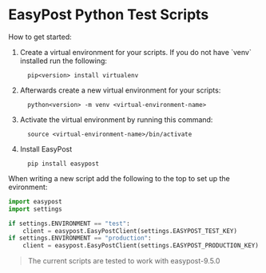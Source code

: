 # EasyPost Python Test Scripts
How to get started:
<ol>
  <li>Create a virtual environment for your scripts. If you do not have `venv` installed run the following:</li>
  
      pip<version> install virtualenv
        
<li>Afterwards create a new virtual environment for your scripts:</li>

      python<version> -m venv <virtual-environment-name>
     
<li>Activate the virtual environment by running this command:</li>

      source <virtual-environment-name>/bin/activate
<li>Install EasyPost</li>

      pip install easypost
</ol>

When writing a new script add the following to the top to set up the evironment:
```python
import easypost
import settings

if settings.ENVIRONMENT == "test":
    client = easypost.EasyPostClient(settings.EASYPOST_TEST_KEY)
if settings.ENVIRONMENT == "production":
    client = easypost.EasyPostClient(settings.EASYPOST_PRODUCTION_KEY)
```

>
> The current scripts are tested to work with easypost-9.5.0
>